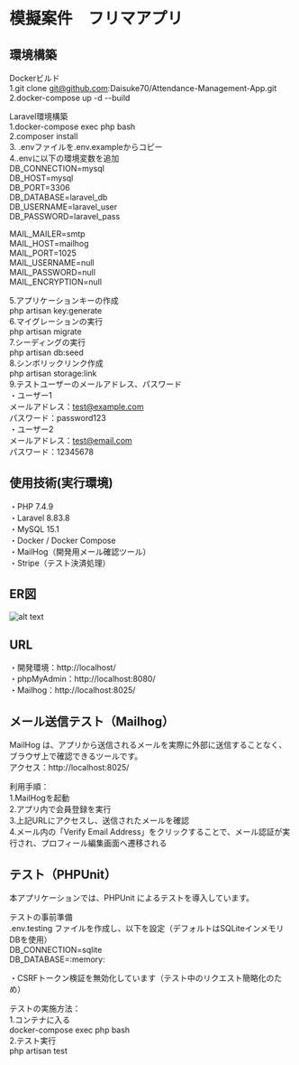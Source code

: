 # 模擬案件　フリマアプリ  
  
## 環境構築
Dockerビルド  
1.git clone git@github.com:Daisuke70/Attendance-Management-App.git  
2.docker-compose up -d --build  

Laravel環境構築  
1.docker-compose exec php bash  
2.composer install  
3. .envファイルを.env.exampleからコピー  
4..envに以下の環境変数を追加  
DB_CONNECTION=mysql  
DB_HOST=mysql  
DB_PORT=3306  
DB_DATABASE=laravel_db  
DB_USERNAME=laravel_user  
DB_PASSWORD=laravel_pass  
  
MAIL_MAILER=smtp  
MAIL_HOST=mailhog  
MAIL_PORT=1025  
MAIL_USERNAME=null  
MAIL_PASSWORD=null  
MAIL_ENCRYPTION=null  
  
5.アプリケーションキーの作成  
php artisan key:generate  
6.マイグレーションの実行  
php artisan migrate  
7.シーディングの実行  
php artisan db:seed  
8.シンボリックリンク作成  
php artisan storage:link  
9.テストユーザーのメールアドレス、パスワード  
・ユーザー1  
メールアドレス：test@example.com  
パスワード：password123  
・ユーザー2  
メールアドレス：test@email.com  
パスワード：12345678  

## 使用技術(実行環境)  
・PHP 7.4.9  
・Laravel 8.83.8  
・MySQL 15.1  
・Docker / Docker Compose  
・MailHog（開発用メール確認ツール）  
・Stripe（テスト決済処理）  

## ER図  
![alt text](<勤怠管理アプリ　ER図.png>)

## URL
・開発環境：http://localhost/  
・phpMyAdmin：http://localhost:8080/  
・Mailhog：http://localhost:8025/  

## メール送信テスト（Mailhog）  
MailHog は、アプリから送信されるメールを実際に外部に送信することなく、ブラウザ上で確認できるツールです。  
アクセス：http://localhost:8025/  
  
利用手順：  
1.MailHogを起動  
2.アプリ内で会員登録を実行  
3.上記URLにアクセスし、送信されたメールを確認  
4.メール内の「Verify Email Address」をクリックすることで、メール認証が実行され、プロフィール編集画面へ遷移される  
  
## テスト（PHPUnit）  
本アプリケーションでは、PHPUnit によるテストを導入しています。  
  
テストの事前準備  
.env.testing ファイルを作成し、以下を設定（デフォルトはSQLiteインメモリDBを使用）  
DB_CONNECTION=sqlite  
DB_DATABASE=:memory:  
  
・CSRFトークン検証を無効化しています（テスト中のリクエスト簡略化のため）  
  
テストの実施方法：  
1.コンテナに入る  
docker-compose exec php bash  
2.テスト実行  
php artisan test

